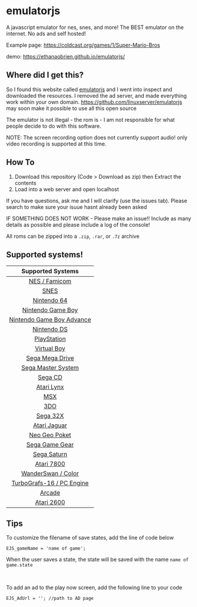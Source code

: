 [NES / Famicom]: docs/NES-Famicom.md
[SNES]: docs/SNES.md
[Nintendo 64]: docs/Nintendo%2064.md
[Nintendo Game Boy]: docs/Nintendo%20Game%20Boy.md
[Nintendo Game Boy Advance]: docs/Nintendo%20Game%20Boy%20Advance.md
[Nintendo DS]: docs/Nintendo%20DS.md
[PlayStation]: docs/PlayStation.md
[Virtual Boy]: docs/Virtual%20Boy.md
[Sega Mega Drive]: docs/Sega%20Mega%20Drive.md
[Sega Master System]: docs/Sega%20Master%20System.md
[Sega CD]: docs/Sega%20CD.md
[Atari Lynx]: docs/Atari%20Lynx.md
[MSX]: docs/MSX.md
[3DO]: docs/3DO.md
[Sega 32X]: docs/Sega%2032X.md
[Atari Jaguar]: docs/Atari%20Jaguar.md
[Neo Geo Poket]: docs/Neo%20Geo%20Poket.md
[Sega Game Gear]: docs/Sega%20Game%20Gear.md
[Sega Saturn]: docs/Sega%20Saturn.md
[Atari 7800]: docs/Atari%207800.md
[WanderSwan / Color]: docs/WanderSwan-Color.md
[TurboGrafs-16 / PC Engine]: docs/TurboGrafs%2016-PC%20Engine.md
[Arcade]: docs/Arcade.md
[Atari 2600]: docs/Atari%202600.md



# emulatorjs

A javascript emulator for nes, snes, and more!
The BEST emulator on the internet. No ads and self hosted!

Example page: https://coldcast.org/games/1/Super-Mario-Bros

<p>demo: <a href='https://ethanaobrien.github.io/emulatorjs/'>https://ethanaobrien.github.io/emulatorjs/</a></p>

## Where did I get this?

So I found this website called [emulatorjs](https://www.emulatorjs.com/) and I went into inspect and downloaded the resources. I removed the ad server, and made everything work within your own domain.
https://github.com/linuxserver/emulatorjs may soon make it possible to use all this open source

The emulator is not illegal - the rom is - I am not responsible for what people decide to do with this software.

NOTE: The screen recording option does not currently support audio! only video recording is supported at this time.

## How To

1. Download this repository (Code > Download as zip) then Extract the contents
2. Load into a web server and open localhost

If you have questions, ask me and I will clarify (use the issues tab). Please search to make sure your isuue hasnt already been asked

IF SOMETHING DOES NOT WORK - Please make an issue!! Include as many details as possible and please include a log of the console!

All roms can be zipped into a `.zip`, `.rar`, or `.7z` archive

## Supported systems!

| Supported Systems |
|:------------------:|
| [NES / Famicom] |
| [SNES] |
| [Nintendo 64] |
| [Nintendo Game Boy] |
| [Nintendo Game Boy Advance] |
| [Nintendo DS] |
| [PlayStation] |
| [Virtual Boy] |
| [Sega Mega Drive] |
| [Sega Master System] |
| [Sega CD] |
| [Atari Lynx] |
| [MSX] |
| [3DO] |
| [Sega 32X] |
| [Atari Jaguar] |
| [Neo Geo Poket] |
| [Sega Game Gear] |
| [Sega Saturn] |
| [Atari 7800] |
| [WanderSwan / Color] |
| [TurboGrafs-16 / PC Engine] |
| [Arcade] |
| [Atari 2600] |

## Tips

To customize the filename of save states, add the line of code below

```
EJS_gameName = 'name of game';
```
When the user saves a state, the state will be saved with the name `name of game.state`

<br>

To add an ad to the play now screen, add the following line to your code

```
EJS_AdUrl = ''; //path to AD page
```
